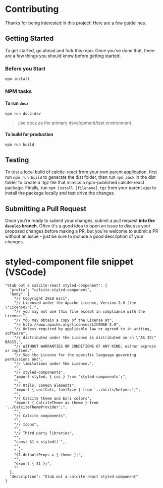 # Contributing

Thanks for being interested in this project! Here are a few guidelines.

## Getting Started

To get started, go ahead and fork this repo. Once you've done that, there are a few things you should know before getting started.

### Before you Start

`npm install`

### NPM tasks

#### To run `docz`

`npm run docz:dev`

> Use docz as the primary development/test environment.

#### To build for production

`npm run build`

## Testing

To test a local build of calcite-react from your own parent application, first run `npm run build` to generate the dist folder, then run `npm pack` in the dist folder to create a .tgz file that mimics a npm-published calcite-react package. Finally, run `npm install [filename].tgz` from your parent app to install the package locally and test drive the changes.

## Submitting a Pull Request

Once you're ready to submit your changes, submit a pull request **into the `develop` branch**. Often it's a good idea to open an issue to discuss your proposed changes before making a PR, but you're welcome to submit a PR without an issue - just be sure to include a good description of your changes.

# styled-component file snippet (VSCode)

```
"Stub out a calcite-react styled-component": {
  "prefix": "calcite-styled-component",
  "body": [
    "// Copyright 2019 Esri",
    "// Licensed under the Apache License, Version 2.0 (the \"License\");",
    "// you may not use this file except in compliance with the License.",
    "// You may obtain a copy of the License at",
    "// http://www.apache.org/licenses/LICENSE-2.0",
    "// Unless required by applicable law or agreed to in writing, software",
    "// distributed under the License is distributed on an \"AS IS\" BASIS,",
    "// WITHOUT WARRANTIES OR CONDITIONS OF ANY KIND, either express or implied.",
    "// See the License for the specific language governing permissions and",
    "// limitations under the License.​",
    "",
    "// styled-components",
    "import styled, { css } from 'styled-components';",
    "",
    "// Utils, common elements",
    "import { unitCalc, fontSize } from '../utils/helpers';",
    "",
    "// Calcite theme and Esri colors",
    "import { CalciteTheme as theme } from '../CalciteThemeProvider';",
    "",
    "// Calcite components",
    "",
    "// Icons",
    "",
    "// Third party libraries",
    "",
    "const $1 = styled()`",
    "",
    "`;",
    "$1.defaultProps = { theme };",
    "",
    "export { $1 };",
    ""
  ],
  "description": "Stub out a calcite-react styled-component"
}
```
